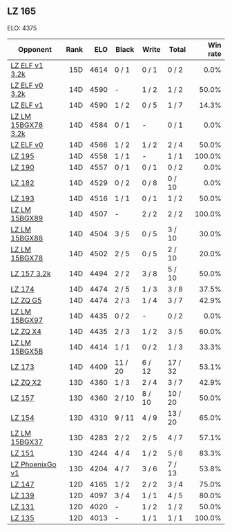 ## LZ 165 ##

ELO: 4375

Opponent | Rank | ELO | Black | Write | Total | Win rate
---------|-----:|----:|-------|-------|-------|-------:
[LZ ELF v1 3.2k](LZ%20ELF%20v1%203.2k.md) | 15D | 4614 | 0 / 1 | 0 / 1 | 0 / 2 | 0.0%
[LZ ELF v0 3.2k](LZ%20ELF%20v0%203.2k.md) | 14D | 4590 | - | 1 / 2 | 1 / 2 | 50.0%
[LZ ELF v1](LZ%20ELF%20v1.md) | 14D | 4590 | 1 / 2 | 0 / 5 | 1 / 7 | 14.3%
[LZ LM 15BGX78 3.2k](LZ%20LM%2015BGX78%203.2k.md) | 14D | 4584 | 0 / 1 | - | 0 / 1 | 0.0%
[LZ ELF v0](LZ%20ELF%20v0.md) | 14D | 4566 | 1 / 2 | 1 / 2 | 2 / 4 | 50.0%
[LZ 195](LZ%20195.md) | 14D | 4558 | 1 / 1 | - | 1 / 1 | 100.0%
[LZ 190](LZ%20190.md) | 14D | 4557 | 0 / 1 | 0 / 1 | 0 / 2 | 0.0%
[LZ 182](LZ%20182.md) | 14D | 4529 | 0 / 2 | 0 / 8 | 0 / 10 | 0.0%
[LZ 193](LZ%20193.md) | 14D | 4516 | 1 / 1 | 0 / 1 | 1 / 2 | 50.0%
[LZ LM 15BGX89](LZ%20LM%2015BGX89.md) | 14D | 4507 | - | 2 / 2 | 2 / 2 | 100.0%
[LZ LM 15BGX88](LZ%20LM%2015BGX88.md) | 14D | 4504 | 3 / 5 | 0 / 5 | 3 / 10 | 30.0%
[LZ LM 15BGX78](LZ%20LM%2015BGX78.md) | 14D | 4502 | 2 / 5 | 0 / 5 | 2 / 10 | 20.0%
[LZ 157 3.2k](LZ%20157%203.2k.md) | 14D | 4494 | 2 / 2 | 3 / 8 | 5 / 10 | 50.0%
[LZ 174](LZ%20174.md) | 14D | 4474 | 2 / 5 | 1 / 3 | 3 / 8 | 37.5%
[LZ ZQ G5](LZ%20ZQ%20G5.md) | 14D | 4474 | 2 / 3 | 1 / 4 | 3 / 7 | 42.9%
[LZ LM 15BGX97](LZ%20LM%2015BGX97.md) | 14D | 4435 | 0 / 2 | - | 0 / 2 | 0.0%
[LZ ZQ X4](LZ%20ZQ%20X4.md) | 14D | 4435 | 2 / 3 | 1 / 2 | 3 / 5 | 60.0%
[LZ LM 15BGX5B](LZ%20LM%2015BGX5B.md) | 14D | 4414 | 1 / 1 | 0 / 2 | 1 / 3 | 33.3%
[LZ 173](LZ%20173.md) | 14D | 4409 | 11 / 20 | 6 / 12 | 17 / 32 | 53.1%
[LZ ZQ X2](LZ%20ZQ%20X2.md) | 13D | 4380 | 1 / 3 | 2 / 4 | 3 / 7 | 42.9%
[LZ 157](LZ%20157.md) | 13D | 4360 | 2 / 10 | 8 / 10 | 10 / 20 | 50.0%
[LZ 154](LZ%20154.md) | 13D | 4310 | 9 / 11 | 4 / 9 | 13 / 20 | 65.0%
[LZ LM 15BGX37](LZ%20LM%2015BGX37.md) | 13D | 4283 | 2 / 2 | 2 / 5 | 4 / 7 | 57.1%
[LZ 151](LZ%20151.md) | 13D | 4244 | 4 / 4 | 1 / 2 | 5 / 6 | 83.3%
[LZ PhoenixGo v1](LZ%20PhoenixGo%20v1.md) | 13D | 4204 | 4 / 7 | 3 / 6 | 7 / 13 | 53.8%
[LZ 147](LZ%20147.md) | 12D | 4165 | 1 / 2 | 2 / 2 | 3 / 4 | 75.0%
[LZ 139](LZ%20139.md) | 12D | 4097 | 3 / 4 | 1 / 1 | 4 / 5 | 80.0%
[LZ 131](LZ%20131.md) | 12D | 4020 | - | 1 / 2 | 1 / 2 | 50.0%
[LZ 135](LZ%20135.md) | 12D | 4013 | - | 1 / 1 | 1 / 1 | 100.0%

